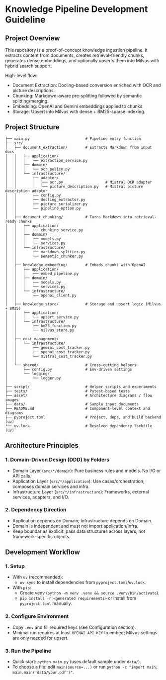 # Knowledge Pipeline Development Guideline

## Project Overview

This repository is a proof-of-concept knowledge ingestion pipeline. It extracts content from documents, creates retrieval-friendly chunks, generates dense embeddings, and optionally upserts them into Milvus with hybrid search support.

High-level flow:
- Document Extraction: Docling-based conversion enriched with OCR and picture descriptions.
- Chunking: Markdown-aware pre-splitting followed by semantic splitting/merging.
- Embedding: OpenAI and Gemini embeddings applied to chunks.
- Storage: Upsert into Milvus with dense + BM25-sparse indexing.

## Project Structure

```
├── main.py                         # Pipeline entry function
├── src/
│   ├── document_extraction/        # Extracts Markdown from input docs
│   │   ├── application/
│   │   │   └── extraction_service.py
│   │   ├── domain/
│   │   │   └── ocr_policy.py
│   │   └── infrastructure/
│   │       ├── adapter/
│   │       │   ├── ocr.py                   # Mistral OCR adapter
│   │       │   └── picture_description.py   # Mistral picture description adapter
│   │       ├── config.py
│   │       ├── docling_extractor.py
│   │       ├── picture_serializer.py
│   │       └── pipeline_option.py
│   │
│   ├── document_chunking/          # Turns Markdown into retrieval-ready chunks
│   │   ├── application/
│   │   │   └── chunking_service.py
│   │   ├── domain/
│   │   │   ├── models.py
│   │   │   └── services.py
│   │   └── infrastructure/
│   │       ├── markdown_splitter.py
│   │       └── semantic_chunker.py
│   │
│   ├── knowledge_embedding/        # Embeds chunks with OpenAI
│   │   ├── application/
│   │   │   └── embed_pipeline.py
│   │   ├── domain/
│   │   │   ├── models.py
│   │   │   └── services.py
│   │   └── infrastructure/
│   │       └── openai_client.py
│   │
│   ├── knowledge_store/            # Storage and upsert logic (Milvus + BM25)
│   │   ├── application/
│   │   │   └── upsert_service.py
│   │   └── infrastructure/
│   │       ├── bm25_function.py
│   │       └── milvus_store.py
│   │
│   ├── cost_management/
│   │   └── infrastructure/
│   │       ├── gemini_cost_tracker.py
│   │       ├── openai_cost_tracker.py
│   │       └── mistral_cost_tracker.py
│   │
│   └── shared/                     # Cross-cutting helpers
│       ├── config.py               # Env-driven settings
│       └── logging/
│           └── logger.py
│
├── script/                         # Helper scripts and experiments
├── tests/                          # Pytest-based tests
├── asset/                          # Architecture diagrams / flow images
├── data/                           # Sample input documents
├── README.md                       # Component-level context and diagrams
├── pyproject.toml                  # Project, deps, and build backend (uv)
└── uv.lock                         # Resolved dependency lockfile (uv)
```

## Architecture Principles

### 1. Domain-Driven Design (DDD) by Folders
- Domain Layer (`src/*/domain`): Pure business rules and models. No I/O or API calls.
- Application Layer (`src/*/application`): Use cases/orchestration; composes domain services and infra.
- Infrastructure Layer (`src/*/infrastructure`): Frameworks, external services, adapters, and I/O.

### 2. Dependency Direction
- Application depends on Domain; Infrastructure depends on Domain.
- Domain is independent and must not import application/infra.
- Keep boundaries explicit: pass data structures across layers, not framework-specific objects.

## Development Workflow

### 1. Setup
- With `uv` (recommended):
  - `uv sync` to install dependencies from `pyproject.toml`/`uv.lock`.
- With `pip`:
  - Create venv (`python -m venv .venv && source .venv/bin/activate`).
  - `pip install -r <generated requirements>` or install from `pyproject.toml` manually.

### 2. Configure Environment
- Copy `.env` and fill required keys (see Configuration section).
- Minimal run requires at least `OPENAI_API_KEY` to embed; Milvus settings are only needed for upsert.

### 3. Run the Pipeline
- Quick start: `python main.py` (uses default sample under `data/`).
- To choose a file: edit `main(source=...)` or run `python -c "import main; main.main('data/your.pdf')"`.
